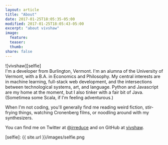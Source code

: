 ```yaml
---
layout: article
title: "About"
date: 2017-01-25T18:05:35-05:00
modified: 2017-01-25T18:05:43-05:00
excerpt: "about vivshaw"
image:
  feature:
  teaser:
  thumb:
share: false
---
```


<div class="pull-right" markdown="span">
![vivshaw][selfie]
</div>
I'm a developer from Burlington, Vermont. I'm an alumna of the University of Vermont, with a B.A. in Economics and Philosophy. My central interests are in machine learning, full-stack web development, and the intersections between technological systems, art, and language. Python and Javascript are my home at the moment, but I also tinker with a fair bit of Java. (Sometimea some Scala, if I'm feeling adventurous.)

When I'm not coding, you'll generally find me reading weird fiction, stir-frying things, watching Cronenberg films, or noodling around with my synthesizers.

You can find me on Twitter at [@irreduce](https://twitter.com/irreduce) and on GitHub at [vivshaw](https://github.com/vivshaw).

[selfie]: {{ site.url }}/images/selfie.png